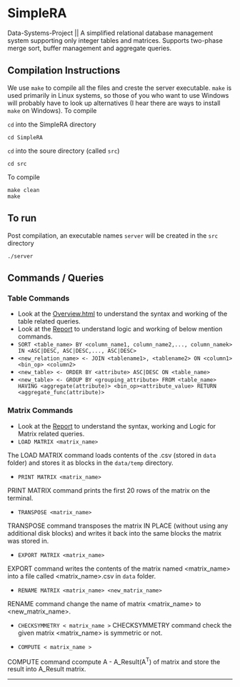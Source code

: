 # SimpleRA
Data-Systems-Project || A simplified relational database management system supporting only integer tables and matrices. Supports two-phase merge sort, buffer management and aggregate queries.
## Compilation Instructions
We use ```make``` to compile all the files and creste the server executable. ```make``` is used primarily in Linux systems, so those of you who want to use Windows will probably have to look up alternatives (I hear there are ways to install ```make``` on Windows). To compile

```cd``` into the SimpleRA directory
```
cd SimpleRA
```
```cd``` into the soure directory (called ```src```)
```
cd src
```
To compile
```
make clean
make
```
## To run

Post compilation, an executable names ```server``` will be created in the ```src``` directory
```
./server
```



## Commands / Queries
### Table Commands
- Look at the [Overview.html](./docs/Overview.md) to understand the syntax and working of the table related queries.
- Look at the [Report](./docs/Report(Phase2).md) to understand logic and working of below mention commands.
- ```SORT <table_name> BY <column_name1, column_name2,..., column_namek> IN <ASC|DESC, ASC|DESC,..., ASC|DESC>```
- ```<new_relation_name> <- JOIN <tablename1>, <tablename2> ON <column1> <bin_op> <column2>```
- ```<new_table> <- ORDER BY <attribute> ASC|DESC ON <table_name>```
- ```<new_table> <- GROUP BY <grouping_attribute> FROM <table_name> HAVING <aggregate(attribute)> <bin_op><attribute_value> RETURN <aggregate_func(attribute)>```
  
  
### Matrix Commands
- Look at the [Report](./docs/Report.md) to understand the syntax, working and Logic for Matrix related queries.
- ```LOAD MATRIX <matrix_name>```
  
The LOAD MATRIX command loads contents of the .csv (stored in ```data``` folder) and stores it as blocks in the ```data/temp``` directory.

- ```PRINT MATRIX <matrix_name>```
  
PRINT MATRIX command prints the first 20 rows of the matrix on the terminal.


- ```TRANSPOSE <matrix_name>```
  
TRANSPOSE command transposes the matrix IN PLACE (without using any additional disk blocks) and writes it back into the same blocks the matrix was stored in.


- ```EXPORT MATRIX <matrix_name>```
  
EXPORT command writes the contents of the matrix named <matrix_name> into a file called <matrix_name>.csv in ```data``` folder.


- ```RENAME MATRIX <matrix_name> <new_matrix_name>```
  
RENAME command change the name of matrix <matrix_name> to <new_matrix_name>.


- ```CHECKSYMMETRY < matrix_name >```
CHECKSYMMETRY command check the given matrix <matrix_name> is symmetric or not.


- ```COMPUTE < matrix_name >```

COMPUTE command ccompute A - A_Result(A<sup>T</sup>) of matrix and store the result into A_Result matrix.

---
